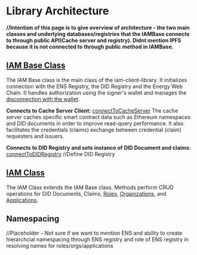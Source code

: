 # Library Architecture

**//Intention of this page is to give overview of architecture - the two main classes and underlying databases/registries that the IAMBase connects to through public API(Cache server and registry). Didnt mention IPFS because it is not connected to through public method in IAMBase.**

## [IAM Base Class](../api/classes/iam_iam_base.IAMBase.md)
The IAM Base class is the main class of the iam-client-library. It initializes connection with the ENS Registry, the DID Registry and the Energy Web Chain. It handles authorization using the signer's wallet and manages the [disconnection with the wallet](../api/classes/iam_iam_base.IAMBase.md#closeconnection). 

**Connects to Cache Server Client:**
[connectToCacheServer](../api/classes/iam_iam_base.IAMBase.md#connecttocacheserver)
 The cache server caches specific smart contract data such as Ethereum namespaces and DID documents in order to improve read-query performance. It also facilitates the credentials (claims) exchange between credential (claim) requesters and issuers.

**Connects to DID Registry and sets instance of DID Document and claims:**
[connectToDIDRegistry](../api/classes/iam_iam_base.IAMBase.md#connecttodidregistry)
//Define DID Registry


## [IAM Class](../api/classes/iam.IAM.md)
The IAM Class extends the IAM Base class. Methods perform CRUD operations for DID Documents, Claims, [Roles](./roles.md), [Organizations](./organization.md), and [Applications](./applications.md).

## Namespacing
//Placeholder - Not sure if we want to mention ENS and ability to create hierarchcial namespacing through ENS registry and role of ENS registry in resolving names for roles/orgs/applications 

